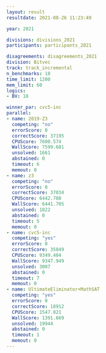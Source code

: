 ```yaml
---
layout: result
resultdate: 2021-08-26 11:23:49

year: 2021

divisions: divisions_2021
participants: participants_2021

disagreements: disagreements_2021
division: Bitvec
track: track_incremental
n_benchmarks: 18
time_limit: 1200
mem_limit: 60
logics:
- BV: 18

winner_par: cvc5-inc
parallel:
- name: 2019-Z3
  competing: "no"
  errorScore: 0
  correctScore: 37195
  CPUScore: 7600.574
  WallScore: 7599.681
  unsolved: 1661
  abstained: 0
  timeout: 6
  memout: 0
- name: z3
  competing: "no"
  errorScore: 0
  correctScore: 37034
  CPUScore: 6442.788
  WallScore: 6441.705
  unsolved: 1822
  abstained: 0
  timeout: 5
  memout: 0
- name: cvc5-inc
  competing: "yes"
  errorScore: 0
  correctScore: 35849
  CPUScore: 9349.404
  WallScore: 9347.949
  unsolved: 3007
  abstained: 0
  timeout: 7
  memout: 0
- name: UltimateEliminator+MathSAT
  competing: "yes"
  errorScore: 0
  correctScore: 18912
  CPUScore: 1547.821
  WallScore: 1391.669
  unsolved: 19944
  abstained: 0
  timeout: 1
  memout: 0
---
```

